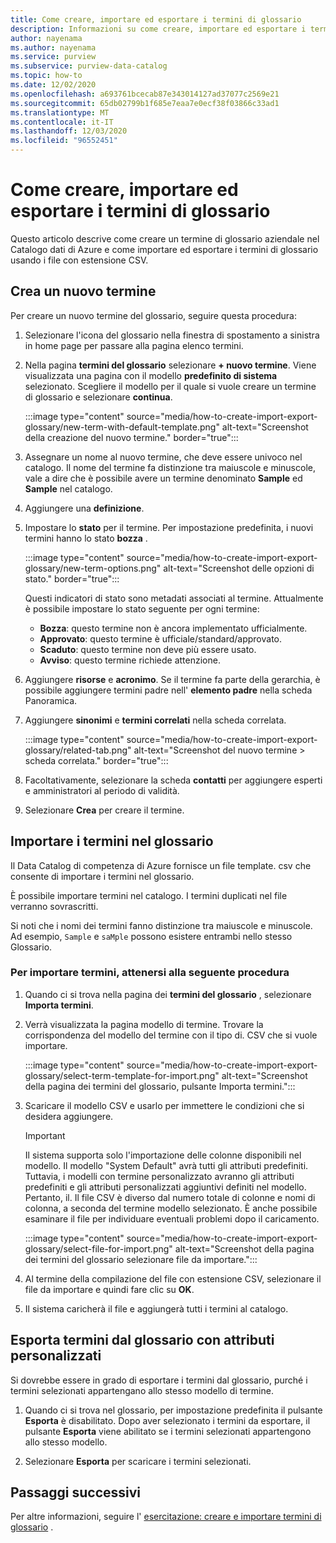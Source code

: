 ```yaml
---
title: Come creare, importare ed esportare i termini di glossario
description: Informazioni su come creare, importare ed esportare i termini di glossario in competenza di Azure.
author: nayenama
ms.author: nayenama
ms.service: purview
ms.subservice: purview-data-catalog
ms.topic: how-to
ms.date: 12/02/2020
ms.openlocfilehash: a693761bcecab87e343014127ad37077c2569e21
ms.sourcegitcommit: 65db02799b1f685e7eaa7e0ecf38f03866c33ad1
ms.translationtype: MT
ms.contentlocale: it-IT
ms.lasthandoff: 12/03/2020
ms.locfileid: "96552451"
---
```

# <a name="how-to-create-import-and-export-glossary-terms"></a>Come creare, importare ed esportare i termini di glossario

Questo articolo descrive come creare un termine di glossario aziendale nel Catalogo dati di Azure e come importare ed esportare i termini di glossario usando i file con estensione CSV.

## <a name="create-a-new-term"></a>Crea un nuovo termine

Per creare un nuovo termine del glossario, seguire questa procedura:

1. Selezionare l'icona del glossario nella finestra di spostamento a sinistra in home page per passare alla pagina elenco termini.

2. Nella pagina **termini del glossario** selezionare **+ nuovo termine**. Viene visualizzata una pagina con il modello **predefinito di sistema** selezionato. Scegliere il modello per il quale si vuole creare un termine di glossario e selezionare **continua**.

   :::image type="content" source="media/how-to-create-import-export-glossary/new-term-with-default-template.png" alt-text="Screenshot della creazione del nuovo termine." border="true":::

3. Assegnare un nome al nuovo termine, che deve essere univoco nel catalogo. Il nome del termine fa distinzione tra maiuscole e minuscole, vale a dire che è possibile avere un termine denominato **Sample** ed **Sample** nel catalogo.

4. Aggiungere una **definizione**.

5. Impostare lo **stato** per il termine. Per impostazione predefinita, i nuovi termini hanno lo stato **bozza** .

   :::image type="content" source="media/how-to-create-import-export-glossary/new-term-options.png" alt-text="Screenshot delle opzioni di stato." border="true":::

   Questi indicatori di stato sono metadati associati al termine. Attualmente è possibile impostare lo stato seguente per ogni termine:

   - **Bozza**: questo termine non è ancora implementato ufficialmente.
   - **Approvato**: questo termine è ufficiale/standard/approvato.
   - **Scaduto**: questo termine non deve più essere usato.
   - **Avviso**: questo termine richiede attenzione.

6. Aggiungere **risorse** e **acronimo**. Se il termine fa parte della gerarchia, è possibile aggiungere termini padre nell' **elemento padre** nella scheda Panoramica.

7. Aggiungere **sinonimi** e **termini correlati** nella scheda correlata.

   :::image type="content" source="media/how-to-create-import-export-glossary/related-tab.png" alt-text="Screenshot del nuovo termine > scheda correlata." border="true":::

8. Facoltativamente, selezionare la scheda **contatti** per aggiungere esperti e amministratori al periodo di validità.

9. Selezionare **Crea** per creare il termine.

## <a name="import-terms-into-the-glossary"></a>Importare i termini nel glossario

Il Data Catalog di competenza di Azure fornisce un file template. csv che consente di importare i termini nel glossario.

È possibile importare termini nel catalogo. I termini duplicati nel file verranno sovrascritti.

Si noti che i nomi dei termini fanno distinzione tra maiuscole e minuscole. Ad esempio, `Sample` e `saMple` possono esistere entrambi nello stesso Glossario.

### <a name="to-import-terms-follow-these-steps"></a>Per importare termini, attenersi alla seguente procedura

1. Quando ci si trova nella pagina dei **termini del glossario** , selezionare **Importa termini**.

2. Verrà visualizzata la pagina modello di termine. Trovare la corrispondenza del modello del termine con il tipo di. CSV che si vuole importare.

   :::image type="content" source="media/how-to-create-import-export-glossary/select-term-template-for-import.png" alt-text="Screenshot della pagina dei termini del glossario, pulsante Importa termini.":::

3. Scaricare il modello CSV e usarlo per immettere le condizioni che si desidera aggiungere.

   > [!Important]
   > Il sistema supporta solo l'importazione delle colonne disponibili nel modello. Il modello "System Default" avrà tutti gli attributi predefiniti.
   > Tuttavia, i modelli con termine personalizzato avranno gli attributi predefiniti e gli attributi personalizzati aggiuntivi definiti nel modello. Pertanto, il. Il file CSV è diverso dal numero totale di colonne e nomi di colonna, a seconda del termine modello selezionato. È anche possibile esaminare il file per individuare eventuali problemi dopo il caricamento.

   :::image type="content" source="media/how-to-create-import-export-glossary/select-file-for-import.png" alt-text="Screenshot della pagina dei termini del glossario selezionare file da importare.":::

4. Al termine della compilazione del file con estensione CSV, selezionare il file da importare e quindi fare clic su **OK**.

5. Il sistema caricherà il file e aggiungerà tutti i termini al catalogo.

## <a name="export-terms-from-glossary-with-custom-attributes"></a>Esporta termini dal glossario con attributi personalizzati

Si dovrebbe essere in grado di esportare i termini dal glossario, purché i termini selezionati appartengano allo stesso modello di termine.

1. Quando ci si trova nel glossario, per impostazione predefinita il pulsante **Esporta** è disabilitato. Dopo aver selezionato i termini da esportare, il pulsante **Esporta** viene abilitato se i termini selezionati appartengono allo stesso modello.

2. Selezionare **Esporta** per scaricare i termini selezionati.

## <a name="next-steps"></a>Passaggi successivi

Per altre informazioni, seguire l' [esercitazione: creare e importare termini di glossario](tutorial-import-create-glossary-terms.md) .
